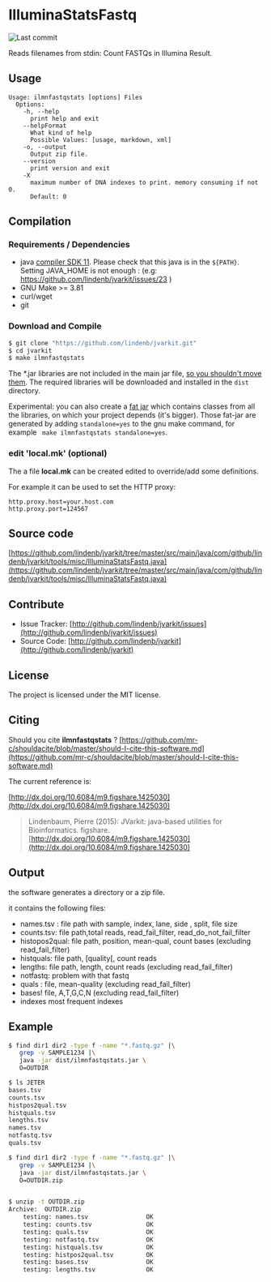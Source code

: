 # IlluminaStatsFastq

![Last commit](https://img.shields.io/github/last-commit/lindenb/jvarkit.png)

Reads filenames from stdin: Count FASTQs in Illumina Result.


## Usage

```
Usage: ilmnfastqstats [options] Files
  Options:
    -h, --help
      print help and exit
    --helpFormat
      What kind of help
      Possible Values: [usage, markdown, xml]
    -o, --output
      Output zip file.
    --version
      print version and exit
    -X
      maximum number of DNA indexes to print. memory consuming if not 0.
      Default: 0

```

## Compilation

### Requirements / Dependencies

* java [compiler SDK 11](https://jdk.java.net/11/). Please check that this java is in the `${PATH}`. Setting JAVA_HOME is not enough : (e.g: https://github.com/lindenb/jvarkit/issues/23 )
* GNU Make >= 3.81
* curl/wget
* git


### Download and Compile

```bash
$ git clone "https://github.com/lindenb/jvarkit.git"
$ cd jvarkit
$ make ilmnfastqstats
```

The *.jar libraries are not included in the main jar file, [so you shouldn't move them](https://github.com/lindenb/jvarkit/issues/15#issuecomment-140099011 ).
The required libraries will be downloaded and installed in the `dist` directory.

Experimental: you can also create a [fat jar](https://stackoverflow.com/questions/19150811/) which contains classes from all the libraries, on which your project depends (it's bigger). Those fat-jar are generated by adding `standalone=yes` to the gnu make command, for example ` make ilmnfastqstats standalone=yes`.

### edit 'local.mk' (optional)

The a file **local.mk** can be created edited to override/add some definitions.

For example it can be used to set the HTTP proxy:

```
http.proxy.host=your.host.com
http.proxy.port=124567
```
## Source code 

[https://github.com/lindenb/jvarkit/tree/master/src/main/java/com/github/lindenb/jvarkit/tools/misc/IlluminaStatsFastq.java](https://github.com/lindenb/jvarkit/tree/master/src/main/java/com/github/lindenb/jvarkit/tools/misc/IlluminaStatsFastq.java)


## Contribute

- Issue Tracker: [http://github.com/lindenb/jvarkit/issues](http://github.com/lindenb/jvarkit/issues)
- Source Code: [http://github.com/lindenb/jvarkit](http://github.com/lindenb/jvarkit)

## License

The project is licensed under the MIT license.

## Citing

Should you cite **ilmnfastqstats** ? [https://github.com/mr-c/shouldacite/blob/master/should-I-cite-this-software.md](https://github.com/mr-c/shouldacite/blob/master/should-I-cite-this-software.md)

The current reference is:

[http://dx.doi.org/10.6084/m9.figshare.1425030](http://dx.doi.org/10.6084/m9.figshare.1425030)

> Lindenbaum, Pierre (2015): JVarkit: java-based utilities for Bioinformatics. figshare.
> [http://dx.doi.org/10.6084/m9.figshare.1425030](http://dx.doi.org/10.6084/m9.figshare.1425030)

 
## Output
the software generates a directory or a zip file.

it contains the following files:

* names.tsv : file path with sample, index, lane, side , split, file size
* counts.tsv:  file path,total reads, read_fail_filter, read_do_not_fail_filter
* histopos2qual:  file path, position, mean-qual, count bases (excluding read_fail_filter)
* histquals: file path, [quality[, count reads
* lengths: file path, length, count reads (excluding read_fail_filter)
* notfastq: problem with that fastq
* quals : file, mean-quality (excluding read_fail_filter)
* bases! file, A,T,G,C,N (excluding read_fail_filter)
* indexes most frequent indexes

## Example

``` bash
$ find dir1 dir2 -type f -name "*.fastq.gz" |\
   grep -v SAMPLE1234 |\
   java -jar dist/ilmnfastqstats.jar \
   O=OUTDIR

$ ls JETER 
bases.tsv
counts.tsv
histpos2qual.tsv
histquals.tsv
lengths.tsv
names.tsv
notfastq.tsv
quals.tsv

$ find dir1 dir2 -type f -name "*.fastq.gz" |\
   grep -v SAMPLE1234 |\
   java -jar dist/ilmnfastqstats.jar \
   O=OUTDIR.zip


$ unzip -t OUTDIR.zip 
Archive:  OUTDIR.zip
    testing: names.tsv                OK
    testing: counts.tsv               OK
    testing: quals.tsv                OK
    testing: notfastq.tsv             OK
    testing: histquals.tsv            OK
    testing: histpos2qual.tsv         OK
    testing: bases.tsv                OK
    testing: lengths.tsv              OK
```

 

